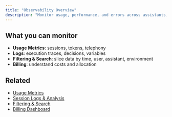 ```yaml
---
title: "Observability Overview"
description: "Monitor usage, performance, and errors across assistants, flows, and tools."
---
```


## What you can monitor

- **Usage Metrics**: sessions, tokens, telephony
- **Logs**: execution traces, decisions, variables
- **Filtering & Search**: slice data by time, user, assistant, environment
- **Billing**: understand costs and allocation

## Related

- [Usage Metrics](/observability/usage-metrics)
- [Session Logs & Analysis](/observability/logs)
- [Filtering & Search](/observability/filtering)
- [Billing Dashboard](/observability/billing)
